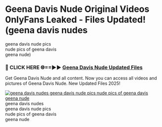 # Geena Davis Nude Original Videos 0nlyFans Leaked - Files Updated! (geena davis nudes<br>
geena davis nude pics<br>
nude pics of geena davis<br>
geena nude)

<h3>🔴 CLICK HERE 🌐==►► <a href="https://tinyurl.com/2p9ay9w9" rel="nofollow">Geena Davis Nude Updated Files</a></h3>

Get Geena Davis Nude and all content. Now you can access all videos and pictures of Geena Davis Nude. New Updated Files 2025!

[![geena davis nudes<br>
geena davis nude pics<br>
nude pics of geena davis<br>
geena nude](https://i.imgur.com/KQgVmj3.gif)](https://tinyurl.com/2p9ay9w9)
geena davis nudes<br>
geena davis nude pics<br>
nude pics of geena davis<br>
geena nude